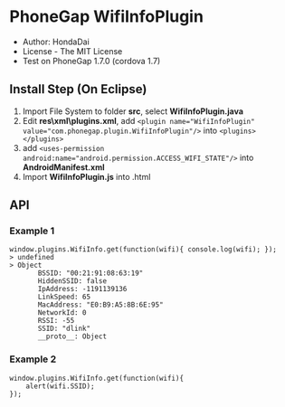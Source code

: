 PhoneGap WifiInfoPlugin
==============

* Author: HondaDai
* License - The MIT License
* Test on PhoneGap 1.7.0 (cordova 1.7)


Install Step (On Eclipse)
--------------------------

1. Import File System to folder **src**, select **WifiInfoPlugin.java**
2. Edit **res\xml\plugins.xml**, add `<plugin name="WifiInfoPlugin" value="com.phonegap.plugin.WifiInfoPlugin"/>` into `<plugins> </plugins>`
3. add `<uses-permission android:name="android.permission.ACCESS_WIFI_STATE"/>` into **AndroidManifest.xml**
4. Import **WifiInfoPlugin.js** into .html

API
-----

### Example 1
	window.plugins.WifiInfo.get(function(wifi){ console.log(wifi); });
	> undefined
	> Object
		   BSSID: "00:21:91:08:63:19"
		   HiddenSSID: false
		   IpAddress: -1191139136
		   LinkSpeed: 65
		   MacAddress: "E0:B9:A5:8B:6E:95"
		   NetworkId: 0
		   RSSI: -55
		   SSID: "dlink"
		   __proto__: Object

### Example 2
	window.plugins.WifiInfo.get(function(wifi){ 
		alert(wifi.SSID); 
	});

